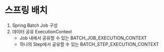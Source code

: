 # 스프링 배치

1. Spring Batch Job 구성
2. 데이터 공유 ExecutionContext
   - Job 내에서 공유할 수 있는 BATCH_JOB_EXECUTION_CONTEXT
   - 하나의 Step에서 공유할 수 있는 BATCH_STEP_EXECUTION_CONTEXT

